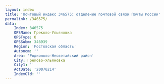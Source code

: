 ```yaml
---
layout: index
title: 'Почтовый индекс 346575: отделение почтовой связи Почты России'
permalink: /346575/
data:
    Index: 346575
    OPSName: Греково-Ульяновка
    OPSType: О
    OPSSubm: 346939
    Region: 'Ростовская область'
    Autonom: ''
    Area: 'Родионово-Несветайский район'
    City: Греково-Ульяновка
    City1: ''
    ActDate: '20070214'
    IndexOld: ''
---
```

